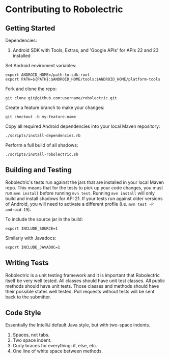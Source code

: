 # Contributing to Robolectric

## Getting Started

Dependencies:

1. Android SDK with Tools, Extras, and 'Google APIs' for APIs 22 and 23 installed

Set Android enviroment variables:

    export ANDROID_HOME=/path-to-sdk-root
    export PATH=${PATH}:$ANDROID_HOME/tools:$ANDROID_HOME/platform-tools

Fork and clone the repo:

    git clone git@github.com:username/robolectric.git

Create a feature branch to make your changes:

    git checkout -b my-feature-name

Copy all required Android dependencies into your local Maven repository:

    ./scripts/install-dependencies.rb

Perform a full build of all shadows:

    ./scripts/install-robolectric.sh

## Building and Testing

Robolectric's tests run against the jars that are installed in your local Maven repo. This means that for the tests to pick up your code changes, you must run `mvn install` before running `mvn test`. Running `mvn install` will only build and install shadows for API 21. If your tests run against older versions of Android, you will need to activate a different profile (i.e. `mvn test -P android-19`).

To include the source jar in the build:

    export INCLUDE_SOURCE=1

Similarly with Javadocs:

    export INCLUDE_JAVADOC=1

## Writing Tests

Robolectric is a unit testing framework and it is important that Robolectric itself be very well tested. All classes should have unit test classes. All public methods should have unit tests. Those classes and methods should have their possible states well tested. Pull requests without tests will be sent back to the submitter.

## Code Style

Essentially the IntelliJ default Java style, but with two-space indents.

1. Spaces, not tabs.
2. Two space indent.
3. Curly braces for everything: if, else, etc.
4. One line of white space between methods.
